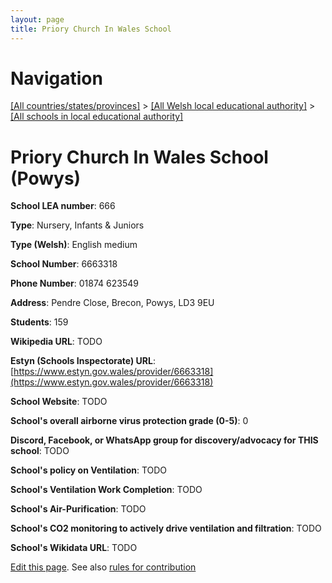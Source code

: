 ```yaml
---
layout: page
title: Priory Church In Wales School
---
```

# Navigation

[[All countries/states/provinces]](../../..) > [[All Welsh local educational authority]](../..) > [[All schools in local educational authority]](..)

# Priory Church In Wales School (Powys)

**School LEA number**: 666

**Type**: Nursery, Infants & Juniors

**Type (Welsh)**: English medium

**School Number**: 6663318

**Phone Number**: 01874 623549

**Address**: Pendre Close, Brecon, Powys, LD3 9EU

**Students**: 159

**Wikipedia URL**: TODO

**Estyn (Schools Inspectorate) URL**: [https://www.estyn.gov.wales/provider/6663318](https://www.estyn.gov.wales/provider/6663318)

**School Website**: TODO

**School's overall airborne virus protection grade (0-5)**: 0

**Discord, Facebook, or WhatsApp group for discovery/advocacy for THIS school**: TODO

**School's policy on Ventilation**: TODO

**School's Ventilation Work Completion**: TODO

**School's Air-Purification**: TODO

**School's CO2 monitoring to actively drive ventilation and filtration**: TODO

**School's Wikidata URL**: TODO




[Edit this page](https://github.com/ventilate-schools/Wales/edit/prif/./Powys/Priory_Church_In_Wales_School.md). See also [rules for contribution](../../../contribution-rules/)